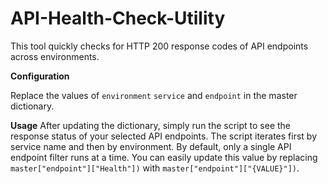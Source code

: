 # API-Health-Check-Utility
This tool quickly checks for HTTP 200 response codes of API endpoints across environments. 

**Configuration**

Replace the values of `environment` `service` and `endpoint` in the master dictionary.

**Usage**
After updating the dictionary, simply run the script to see the response status of your selected API endpoints. The script iterates first by service name and then by environment. By default, only a single API endpoint filter runs at a time. You can easily update this value by replacing `master["endpoint"]["Health"])` with `master["endpoint"]["{VALUE}"])`.

